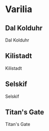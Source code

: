 # Varilia

## Dal Kolduhr

<div class="script">Dal Kolduhr</div>

## Kilistadt

<div class="script">Kilistadt</div>

## Selskif

<div class="script">Selskif</div>

## Titan's Gate

<div class="script">Titan's Gate</div>